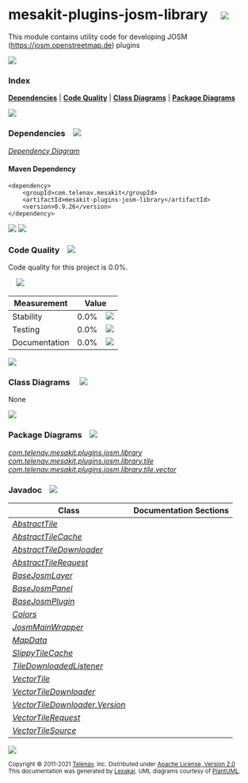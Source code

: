 [//]: # (start-user-text)



[//]: # (end-user-text)

# mesakit-plugins-josm-library &nbsp;&nbsp; <img src="https://telenav.github.io/telenav-assets/images/icons/puzzle-32.png" srcset="https://telenav.github.io/telenav-assets/images/icons/puzzle-32-2x.png 2x"/>

This module contains utility code for developing JOSM (https://josm.openstreetmap.de) plugins

<img src="https://telenav.github.io/telenav-assets/images/separators/horizontal-line-512.png" srcset="https://telenav.github.io/telenav-assets/images/separators/horizontal-line-512-2x.png 2x"/>

### Index



[**Dependencies**](#dependencies) | [**Code Quality**](#code-quality) | [**Class Diagrams**](#class-diagrams) | [**Package Diagrams**](#package-diagrams)

<img src="https://telenav.github.io/telenav-assets/images/separators/horizontal-line-512.png" srcset="https://telenav.github.io/telenav-assets/images/separators/horizontal-line-512-2x.png 2x"/>

### Dependencies <a name="dependencies"></a> &nbsp;&nbsp; <img src="https://telenav.github.io/telenav-assets/images/icons/dependencies-32.png" srcset="https://telenav.github.io/telenav-assets/images/icons/dependencies-32-2x.png 2x"/>

[*Dependency Diagram*](https://www.mesakit.org/0.9.26/lexakai/mesakit-extensions/mesakit-plugins/josm/library/documentation/diagrams/dependencies.svg)

#### Maven Dependency

    <dependency>
        <groupId>com.telenav.mesakit</groupId>
        <artifactId>mesakit-plugins-josm-library</artifactId>
        <version>0.9.26</version>
    </dependency>

<img src="https://telenav.github.io/telenav-assets/images/separators/horizontal-line-128.png" srcset="https://telenav.github.io/telenav-assets/images/separators/horizontal-line-128-2x.png 2x"/>

[//]: # (start-user-text)



[//]: # (end-user-text)

<img src="https://telenav.github.io/telenav-assets/images/separators/horizontal-line-128.png" srcset="https://telenav.github.io/telenav-assets/images/separators/horizontal-line-128-2x.png 2x"/>

### Code Quality <a name="code-quality"></a> &nbsp;&nbsp; <img src="https://telenav.github.io/telenav-assets/images/icons/ruler-32.png" srcset="https://telenav.github.io/telenav-assets/images/icons/ruler-32-2x.png 2x"/>

Code quality for this project is 0.0%.  
  
&nbsp; &nbsp; <img src="https://telenav.github.io/telenav-assets/images/meters/meter-0-96.png" srcset="https://telenav.github.io/telenav-assets/images/meters/meter-0-96-2x.png 2x"/>

| Measurement   | Value                    |
|---------------|--------------------------|
| Stability     | 0.0%&nbsp; &nbsp; <img src="https://telenav.github.io/telenav-assets/images/meters/meter-0-96.png" srcset="https://telenav.github.io/telenav-assets/images/meters/meter-0-96-2x.png 2x"/>     |
| Testing       | 0.0%&nbsp; &nbsp; <img src="https://telenav.github.io/telenav-assets/images/meters/meter-0-96.png" srcset="https://telenav.github.io/telenav-assets/images/meters/meter-0-96-2x.png 2x"/>       |
| Documentation | 0.0%&nbsp; &nbsp; <img src="https://telenav.github.io/telenav-assets/images/meters/meter-0-96.png" srcset="https://telenav.github.io/telenav-assets/images/meters/meter-0-96-2x.png 2x"/> |

<img src="https://telenav.github.io/telenav-assets/images/separators/horizontal-line-128.png" srcset="https://telenav.github.io/telenav-assets/images/separators/horizontal-line-128-2x.png 2x"/>

### Class Diagrams <a name="class-diagrams"></a> &nbsp; &nbsp; <img src="https://telenav.github.io/telenav-assets/images/icons/diagram-40.png" srcset="https://telenav.github.io/telenav-assets/images/icons/diagram-40-2x.png 2x"/>

None

<img src="https://telenav.github.io/telenav-assets/images/separators/horizontal-line-128.png" srcset="https://telenav.github.io/telenav-assets/images/separators/horizontal-line-128-2x.png 2x"/>

### Package Diagrams <a name="package-diagrams"></a> &nbsp;&nbsp; <img src="https://telenav.github.io/telenav-assets/images/icons/box-24.png" srcset="https://telenav.github.io/telenav-assets/images/icons/box-24-2x.png 2x"/>

[*com.telenav.mesakit.plugins.josm.library*](https://www.mesakit.org/0.9.26/lexakai/mesakit-extensions/mesakit-plugins/josm/library/documentation/diagrams/com.telenav.mesakit.plugins.josm.library.svg)  
[*com.telenav.mesakit.plugins.josm.library.tile*](https://www.mesakit.org/0.9.26/lexakai/mesakit-extensions/mesakit-plugins/josm/library/documentation/diagrams/com.telenav.mesakit.plugins.josm.library.tile.svg)  
[*com.telenav.mesakit.plugins.josm.library.tile.vector*](https://www.mesakit.org/0.9.26/lexakai/mesakit-extensions/mesakit-plugins/josm/library/documentation/diagrams/com.telenav.mesakit.plugins.josm.library.tile.vector.svg)

### Javadoc <a name="code-quality"></a> &nbsp;&nbsp; <img src="https://telenav.github.io/telenav-assets/images/icons/books-24.png" srcset="https://telenav.github.io/telenav-assets/images/icons/books-24-2x.png 2x"/>

| Class | Documentation Sections  |
|-------|-------------------------|
| [*AbstractTile*](https://www.mesakit.org/0.9.26/javadoc/mesakit-extensions/mesakit-plugins-josm-library/com/telenav/mesakit/plugins/josm/library/tile/AbstractTile.html) |  |  
| [*AbstractTileCache*](https://www.mesakit.org/0.9.26/javadoc/mesakit-extensions/mesakit-plugins-josm-library/com/telenav/mesakit/plugins/josm/library/tile/AbstractTileCache.html) |  |  
| [*AbstractTileDownloader*](https://www.mesakit.org/0.9.26/javadoc/mesakit-extensions/mesakit-plugins-josm-library/com/telenav/mesakit/plugins/josm/library/tile/AbstractTileDownloader.html) |  |  
| [*AbstractTileRequest*](https://www.mesakit.org/0.9.26/javadoc/mesakit-extensions/mesakit-plugins-josm-library/com/telenav/mesakit/plugins/josm/library/tile/AbstractTileRequest.html) |  |  
| [*BaseJosmLayer*](https://www.mesakit.org/0.9.26/javadoc/mesakit-extensions/mesakit-plugins-josm-library/com/telenav/mesakit/plugins/josm/library/BaseJosmLayer.html) |  |  
| [*BaseJosmPanel*](https://www.mesakit.org/0.9.26/javadoc/mesakit-extensions/mesakit-plugins-josm-library/com/telenav/mesakit/plugins/josm/library/BaseJosmPanel.html) |  |  
| [*BaseJosmPlugin*](https://www.mesakit.org/0.9.26/javadoc/mesakit-extensions/mesakit-plugins-josm-library/com/telenav/mesakit/plugins/josm/library/BaseJosmPlugin.html) |  |  
| [*Colors*](https://www.mesakit.org/0.9.26/javadoc/mesakit-extensions/mesakit-plugins-josm-library/com/telenav/mesakit/plugins/josm/library/Colors.html) |  |  
| [*JosmMainWrapper*](https://www.mesakit.org/0.9.26/javadoc/mesakit-extensions/mesakit-plugins-josm-library/com/telenav/mesakit/plugins/josm/library/JosmMainWrapper.html) |  |  
| [*MapData*](https://www.mesakit.org/0.9.26/javadoc/mesakit-extensions/mesakit-plugins-josm-library/com/telenav/mesakit/plugins/josm/library/tile/MapData.html) |  |  
| [*SlippyTileCache*](https://www.mesakit.org/0.9.26/javadoc/mesakit-extensions/mesakit-plugins-josm-library/com/telenav/mesakit/plugins/josm/library/tile/SlippyTileCache.html) |  |  
| [*TileDownloadedListener*](https://www.mesakit.org/0.9.26/javadoc/mesakit-extensions/mesakit-plugins-josm-library/com/telenav/mesakit/plugins/josm/library/tile/TileDownloadedListener.html) |  |  
| [*VectorTile*](https://www.mesakit.org/0.9.26/javadoc/mesakit-extensions/mesakit-plugins-josm-library/com/telenav/mesakit/plugins/josm/library/tile/vector/VectorTile.html) |  |  
| [*VectorTileDownloader*](https://www.mesakit.org/0.9.26/javadoc/mesakit-extensions/mesakit-plugins-josm-library/com/telenav/mesakit/plugins/josm/library/tile/vector/VectorTileDownloader.html) |  |  
| [*VectorTileDownloader.Version*](https://www.mesakit.org/0.9.26/javadoc/mesakit-extensions/mesakit-plugins-josm-library/com/telenav/mesakit/plugins/josm/library/tile/vector/VectorTileDownloader.Version.html) |  |  
| [*VectorTileRequest*](https://www.mesakit.org/0.9.26/javadoc/mesakit-extensions/mesakit-plugins-josm-library/com/telenav/mesakit/plugins/josm/library/tile/vector/VectorTileRequest.html) |  |  
| [*VectorTileSource*](https://www.mesakit.org/0.9.26/javadoc/mesakit-extensions/mesakit-plugins-josm-library/com/telenav/mesakit/plugins/josm/library/tile/vector/VectorTileSource.html) |  |  

[//]: # (start-user-text)



[//]: # (end-user-text)

<img src="https://telenav.github.io/telenav-assets/images/separators/horizontal-line-512.png" srcset="https://telenav.github.io/telenav-assets/images/separators/horizontal-line-512-2x.png 2x"/>

<sub>Copyright &#169; 2011-2021 [Telenav](https://telenav.com), Inc. Distributed under [Apache License, Version 2.0](LICENSE)</sub>  
<sub>This documentation was generated by [Lexakai](https://lexakai.org). UML diagrams courtesy of [PlantUML](https://plantuml.com).</sub>
